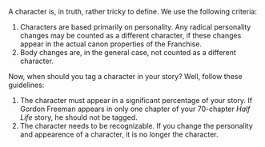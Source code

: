 A character is, in truth, rather tricky to define. 
We use the following criteria:

1. Characters are based primarily on personality.
Any radical personality changes may be counted as a different character, if these changes appear in the actual canon properties of the Franchise.
2. Body changes are, in the general case, not counted as a different character.

Now, when should you tag a character in your story?
Well, follow these guidelines:

1. The character must appear in a significant percentage of your story.
If Gordon Freeman appears in only one chapter of your 70-chapter *Half Life* story, he should not be tagged.
2. The character needs to be recognizable.
If you change the personality and appearence of a character, it is no longer the character.

